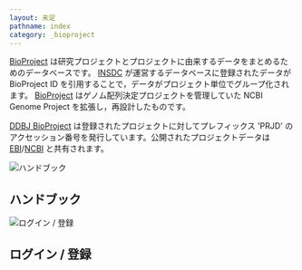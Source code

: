 ```yaml
---
layout: 未定
pathname: index
category: _bioproject
---
```


<div id="content_part">

[BioProject](index.html) は研究プロジェクトとプロジェクトに由来するデータをまとめるためのデータベースです。
[INSDC](http://www.insdc.org/) が運営するデータベースに登録されたデータが BioProject ID
を引用することで，データがプロジェクト単位でグループ化されます。 [BioProject](index.html)
はゲノム配列決定プロジェクトを管理していた NCBI Genome Project を拡張し，再設計したものです。

[DDBJ BioProject](index.html) は登録されたプロジェクトに対してプレフィックス 'PRJD'
のアクセッション番号を発行しています。公開されたプロジェクトデータは
[EBI](https://www.ebi.ac.uk/)/[NCBI](https://www.ncbi.nlm.nih.gov/bioproject)
と共有されます。

<div id="db_top_navi_box" class="clearfix">

<div class="box-layer">

[](/bioproject/submission.html "ハンドブック")

<div class="top-navi-box">

<div class="icon">

![](/images/parts/book_icon.svg "ハンドブック")

</div>

## ハンドブック

</div>

[](https://ddbj.nig.ac.jp/D-way/ "ログイン / 登録")

<div class="top-navi-box">

<div class="icon">

![](/images/parts/submit.svg "ログイン / 登録")

</div>

## ログイン / 登録

</div>

</div>

</div>

</div>

<div id="news_part">

</div>

